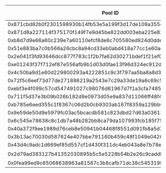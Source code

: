 | Pool ID                                                                                                 | Platform | Coin A                                                                                                       | Coin B        | Swap Count | Liquidity A     | Liquidity B        | Liquidity (USD) | Price              |
|--------------------------------------------------------------------------------------------------------|----------|-------------------------------------------------------------------------------------------------------------|---------------|------------|------------------|--------------------|-----------------|--------------------|
| 0x871cbd82b0f2301598930b14fb53e5a199f3d17de109a3554289c0248f48bd85                                 | cetus    | 0x16ab6a14d76a90328a6b04f06b0a0ce952847017023624e0c37bf8aa314c39ba::shr::SHR                            | 0x2::sui::SUI | 33,080     | 227,211,275,224  | 25,023,625,550,085 | 28,501,867.54    | 0.00036758         |
| 0x871d8a227114f375170f149f7e9d45be822dd003eba225e83c05ac80828596bc                                 | cetus    | 0xbde4ba4c2e274a60ce15c1cfff9e5c42e41654ac8b6d906a57efa4bd3c29f47d::hasui::HASUI                       | 0x2::sui::SUI | 1,679,072  | 2,070,942,883,052 | 3,035,566,049,896 | 20,734,567.34    | 1.05967916         |
| 0xb8d7d9e66a60c239e7a60110efcf8de6c705580ed924d0dde141f4a0e2c90105                                 | cetus    | 0xdba34672e30cb065b1f93e3ab55318768fd6fef66c15942c9f7cb846e2f900e7::usdc::USDC                          | 0x2::sui::SUI | 2,547,417  | 9,230,845,423,980 | 1,977,538,194,731 | 17,070,731.83    | 0.25202328         |
| 0x51e883ba7c0b566a26cbc8a94cd33eb0abd418a77cc1e60ad22fd9b1f29cd2ab                                 | cetus    | 0xdba34672e30cb065b1f93e3ab55318768fd6fef66c15942c9f7cb846e2f900e7::usdc::USDC                          | 0x2::sui::SUI | 4,373,568  | 5,488,472,647,196 | 799,096,922,571   | 8,656,466.78     | 0.25216136         |
| 0x2e041f3fd93646dcc877f783c1f2b7fa62d30271bdef1f21ef002cebf857bded                                 | cetus    | 0x06864a6f921804860930db6ddbe2e16acdf8504495ea7481637a1c8b9a8fe54b::cetus::CETUS                        | 0x2::sui::SUI | 1,266,702  | 31,360,158,948,508| 408,065,550,437   | 5,354,673.29     | 0.02995507         |
| 0xe01243f37f712ef87e556afb9b1d03d0fae13f96d324ec912daffc339dfdcbd2                                 | cetus    | 0xdeeb7a4662eec9f2f3def03fb937a663dddaa2e215b8078a284d026b7946c270::deep::DEEP                       | 0x2::sui::SUI | 2,272,381  | 15,838,109,928,185| 465,567,083,736   | 4,829,618.07     | 0.04749136         |
| 0x4c50ba9d1e60d229800293a4222851c9c3f797aa5ba8a8d32cc67ec7e79fec60                                 | cetus    | 0xdba34672e30cb065b1f93e3ab55318768fd6fef66c15942c9f7cb846e2f900e7::usdc::USDC                          | 0xce7ff77a83ea0cb6fd39bd8748e2ec89a3f41e8efdc3f4eb123e0ca37b184db2::buck::BUCK | 1,979,824  | 1,361,170,004,666 | 3,029,058,692,446 | 4,388,184.10     | 1.00067545         |
| 0x72f5c6eef73d77de271886219a2543e7c29a33de19a6c69c5cf1899f729c3f17                                 | cetus    | 0x356a26eb9e012a68958082340d4c4116e7f55615cf27affcff209cf0ae544f59::wal::WAL                           | 0x2::sui::SUI | 792,874    | 4,051,655,006,635 | 186,954,474,059   | 2,572,127.91     | 0.11341976         |
| 0xebf3e4f099c57cd547491027c98076d61967d7f1a3cfa748531d71fbb7d59173                                 | cetus    | 0xeec46a9527885ade0b62b984315f2f45d4cd40d9a8c19a553e553e722ab33239::bulla::BULLA                     | 0x2::sui::SUI | 36,964     | 6,116,015,367,256 | 795,262,463,969   | 1,703,159.72     | 0.00002017         |
| 0x711f5d37e3b09b026b182d9e0973d05e9a837d11066ff48f4a55a426d8913359                                 | cetus    | 0xdba34672e30cb065b1f93e3ab55318768fd6fef66c15942c9f7cb846e2f900e7::usdc::USDC                          | 0x3a304c7feba2d819ea57c3542d68439ca2c386ba02159c740f7b406e592c62ea::haedal::HAEDAL | 357,238    | 816,645,943,955   | 3,942,673,542,746 | 1,622,499.47     | 4.87741799         |
| 0xb785e6eed355c1f8367c06d2b0cb9303ab167f8359a129bb003891ee54c6fce0                                 | cetus    | 0x8993129d72e733985f7f1a00396cbd055bad6f817fee36576ce483c8bbb8b87b::sudeng::SUDENG                    | 0x2::sui::SUI | 2,671,013  | 233,290,922,340,711| 231,285,711,367,226 | 1,521,076.13     | 0.00065494         |
| 0x9e59de50d9e5979fc03ac5bcacdb581c823dbd27d63a036131e17b391f2fac88                                 | cetus    | 0xdba34672e30cb065b1f93e3ab55318768fd6fef66c15942c9f7cb846e2f900e7::usdc::USDC                          | 0xd0e89b2af5e4910726fbcd8b8dd37bb79b29e5f83f7491bca830e94f7f226d29::eth::ETH | 741,182    | 724,675,764,291   | 22,302,730,599     | 1,389,134.30     | 0.00033590         |
| 0x6c545e78638c8c1db7a48b282bb8ca79da107993fcb185f75cedc1f5adb2f535                                 | cetus    | 0x549e8b69270defbfafd4f94e17ec44cdbdd99820b33bda2278dea3b9a32d3f55::cert::CERT                        | 0x2::sui::SUI | 721,211    | 76,378,840,499,731 | 250,240,742,537,437 | 1,309,672.72     | 1.04887116         |
| 0x40a372f9ee1989d76ceb8e50941b04468f8551d091fb8a5d7211522e42e60aaf                                 | cetus    | 0xfa7ac3951fdca92c5200d468d31a365eb03b2be9936fde615e69f0c1274ad3a0::BLUB::BLUB                        | 0x2::sui::SUI | 209,036    | 2,098,662,678,439 | 148,370,196,075,489 | 1,226,256.49     | 0.00000001         |
| 0x3b13ac70030d587624e407bbe791160b459c48f1049e04269eb8ee731f5442b4                                 | cetus    | 0xdba34672e30cb065b1f93e3ab55318768fd6fef66c15942c9f7cb846e2f900e7::usdc::USDC                          | 0x06864a6f921804860930db6ddbe2e16acdf8504495ea7481637a1c8b9a8fe54b::cetus::CETUS | 1,001,001  | 548,937,038,393   | 5,245,762,181,113,439 | 1,173,276.18     | 8.41487089         |
| 0x43d4c9adc1d669ef85d557cf1d430f311dc4eb043a8e7b78e972c1f96ec2cd60                                 | cetus    | 0xf16e6b723f242ec745dfd7634ad072c42d5c1d9ac9d62a39c381303eaa57693a::fdusd::FDUSD                      | 0xdba34672e30cb065b1f93e3ab55318768fd6fef66c15942c9f7cb846e2f900e7::usdc::USDC | 235,558    | 1,004,297,958,129 | 65,981,588,247      | 1,067,940.97     | 0.99761534         |
| 0x2d79ad383127b41352030895b5c5e5228b54b2e26c9caddb71d04b928c6a4b33                                 | cetus    | 0x5f496ed5d9d045c5b788dc1bb85f54100f2ede11e46f6a232c29daada4c5bdb6::coin::COIN                       | 0x027792d9fed7f9844eb4839566001bb6f6cb4804f66aa2da6fe1ee242d896881::coin::COIN | 37,928     | 79,992,572         | 687,969,747         | 900,820.16       | 0.99676949         |
| 0x0fea99ed9c65068638963a81587c3b8cafb71dc38c545319f008f7e9feb2b5f8                                 | cetus    | 0xdba34672e30cb065b1f93e3ab55318768fd6fef66c15942c9f7cb846e2f900e7::usdc::USDC                          | 0x2053d08c1e2bd02791056171aab0fd12bd7cd7efad2ab8f6b9c8902f14df2ff2::ausd::AUSD | 757,113    | 338,626,945,531   | 543,776,812,123     | 882,226.54       | 1.00032542         |
